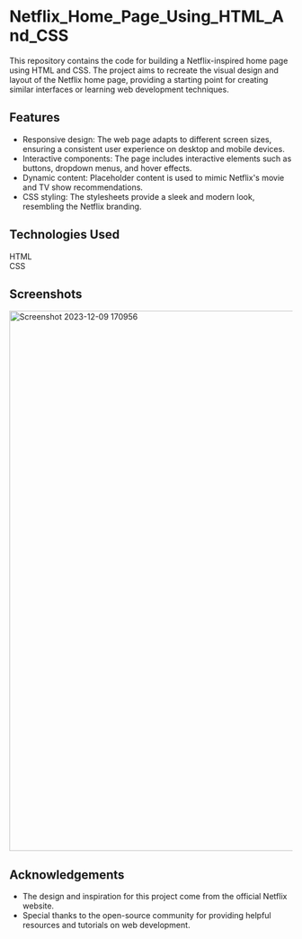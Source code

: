 # Netflix_Home_Page_Using_HTML_And_CSS

This repository contains the code for building a Netflix-inspired home page using HTML and CSS. The project aims to recreate the visual design and layout of the Netflix home page, providing a starting point for creating similar interfaces or learning web development techniques.


## Features

- Responsive design: The web page adapts to different screen sizes, ensuring a consistent user experience on desktop and mobile devices.
- Interactive components: The page includes interactive elements such as buttons, dropdown menus, and hover effects.
- Dynamic content: Placeholder content is used to mimic Netflix's movie and TV show recommendations.
- CSS styling: The stylesheets provide a sleek and modern look, resembling the Netflix branding.

## Technologies Used
HTML
<br>
CSS
## Screenshots
<img width="960" alt="Screenshot 2023-12-09 170956" src="https://github.com/charanmayi/netflix-clone/assets/96588672/0a6fb775-4fbe-4513-82e0-f08d63afc215">

  
## Acknowledgements

- The design and inspiration for this project come from the official Netflix website.
- Special thanks to the open-source community for providing helpful resources and tutorials on web development.
